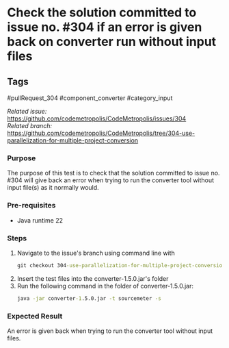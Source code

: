 # Check the solution committed to issue no. #304 if an error is given back on converter run without input files

## Tags
#pullRequest_304 #component_converter #category_input

_Related issue:_ https://github.com/codemetropolis/CodeMetropolis/issues/304 <br>
_Related branch:_ https://github.com/codemetropolis/CodeMetropolis/tree/304-use-parallelization-for-multiple-project-conversion

### Purpose
The purpose of this test is to check that the solution committed to issue no. #304 will give back an error when trying to run the converter tool without input file(s) as it normally would.

### Pre-requisites
- Java runtime 22

### Steps
1. Navigate to the issue's branch using command line with 
   ```cmd
   git checkout 304-use-parallelization-for-multiple-project-conversion
   ```
2. Insert the test files into the converter-1.5.0.jar's folder
3. Run the following command in the folder of converter-1.5.0.jar:
   ```cmd
   java -jar converter-1.5.0.jar -t sourcemeter -s
   ```

### Expected Result
An error is given back when trying to run the converter tool without input files.